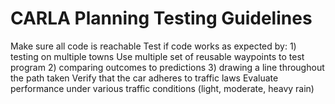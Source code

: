 # CARLA Planning Testing Guidelines

Make sure all code is reachable
Test if code works as expected by:
    1) testing on multiple towns
    Use multiple set of reusable waypoints to test program
    2) comparing outcomes to predictions
    3) drawing a line throughout the path taken
Verify that the car adheres to traffic laws
Evaluate performance under various traffic conditions (light, moderate, heavy rain)
